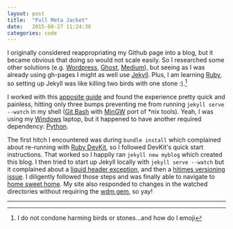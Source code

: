 ```yaml
---
layout: post
title:  "Full Meta Jacket"
date:   2015-08-27 11:24:36
categories: code
---
```


I originally considered reappropriating my Github page into a blog, but it became obvious that doing so would not scale easily. So I researched some other solutions (e.g. [Wordpress][wp], [Ghost][ghost], [Medium][medium]), but seeing as I was already using gh-pages I might as well use [Jekyll][jekyll]. Plus, I am learning [Ruby][ruby], so setting up Jekyll was like killing two birds with one stone :).[^n]

I worked with this [apposite guide][gospel] and found the experience pretty quick and painless, hitting only three bumps preventing me from running `jekyll serve --watch` in my shell ([Git Bash][win-git] with [MinGW][MinGW] port of *nix tools). Yeah, I was using my [Windows][windows] laptop, but it happened to have another required dependency: [Python][python].

The first hitch I encountered was during `bundle install` which complained about re-running with [Ruby DevKit][devkit], so I followed DevKit's quick start instructions. That worked so I happily ran `jekyll new myblog` which created this blog. I then tried to start up Jekyll locally with `jekyll serve --watch` but it complained about a [liquid header exception][team-liquid], and then a [hitimes versioning issue][420times]. I diligently followed those steps and was finally able to navigate to [home sweet home][home]. My site also responded to changes in the watched directories without requiring the [wdm gem][wdm-stuff], so yay!

---

[^n]: I do not condone harming birds or stones...and how do I emoji

[wp]: https://wordpress.com/
[ghost]: https://ghost.org/
[medium]: https://medium.com/
[jekyll]: http://jekyllrb.com/
[ruby]: https://www.ruby-lang.org/en/
[mingw]: http://www.mingw.org/
[windows]: http://jekyllrb.com/docs/windows/
[python]: https://www.python.org/
[win-git]: https://git-for-windows.github.io/
[gospel]: https://help.github.com/articles/using-jekyll-with-pages/
[devkit]: https://github.com/oneclick/rubyinstaller/wiki/Development-Kit
[team-liquid]: https://talk.jekyllrb.com/t/liquid-exception-failed-to-get-header/752
[420times]: http://stackoverflow.com/a/28998745
[home]: http://localhost:4000/
[wdm-stuff]: http://jekyll-windows.juthilo.com/4-wdm-gem/
